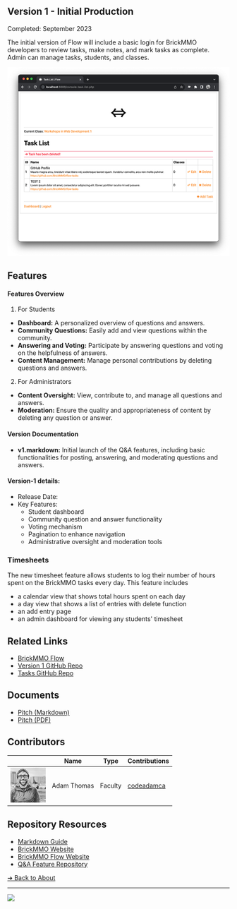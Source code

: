 <style>@import url("//readme.codeadam.ca/readme.css");</style>

## Version 1 - Initial Production

Completed: September 2023

The initial version of Flow will include a basic login for BrickMMO developers to review tasks, make notes, and mark tasks as complete. Admin can manage tasks, students, and classes. 

![BrickMMO](images/v1-screenshot-flow-tasks.png)
## Features

#### Features Overview
1. For Students
- **Dashboard:** A personalized overview of questions and answers.
- **Community Questions:** Easily add and view questions within the community.
- **Answering and Voting:** Participate by answering questions and voting on the helpfulness of answers.
- **Content Management:** Manage personal contributions by deleting questions and answers.

2. For Administrators
- **Content Oversight:** View, contribute to, and manage all questions and answers.
- **Moderation:** Ensure the quality and appropriateness of content by deleting any question or answer.

#### Version Documentation

- **v1.markdown:** Initial launch of the Q&A features, including basic functionalities for posting, answering, and moderating questions and answers.

#### Version-1 details: 
- Release Date: 
- Key Features:
    - Student dashboard
    - Community question and answer functionality
    - Voting mechanism
    - Pagination to enhance navigation
    - Administrative oversight and moderation tools

### Timesheets
The new timesheet feature allows students to log their number of hours spent on the BrickMMO tasks every day. This feature includes 
- a calendar view that shows total hours spent on each day
- a day view that shows a list of entries with delete function
- an add entry page
- an admin dashboard for viewing any students' timesheet

## Related Links

- [BrickMMO Flow](https://flow.brickmmo.com)
- [Version 1 GitHub Repo](https://github.com/BrickMMO/flow-v1)
- [Tasks GitHub Repo](https://github.com/BrickMMO/tasks)

## Documents

- [Pitch (Markdown)](v1/system-v1-pitch)
- [Pitch (PDF)](v1/system-v1-pitch.pdf)

## Contributors

| | Name | Type | Contributions |
| - | - | - | - |
| ![codeadamca](faculty/codeadamca.png) | Adam Thomas | Faculty | [codeadamca](https://contributions.brickmmo.com/faculty/codeadamca) |

## Repository Resources
- [Markdown Guide](https://daringfireball.net/projects/markdown/)
- [BrickMMO Website](https://brickmmo.com/)
- [BrickMMO Flow Website](https://flow.brickmmo.com/)
- [Q&A Feature Repository](https://github.com/BrickMMO/flow-v1)

[&#10132; Back to About](/flow-about/)

---

<a href="https://brickmmo.com">
<img src="https://brickmmo.com/images/brickmmo-logo-horizontal.jpg" width="100">
</a>
